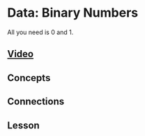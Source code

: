 # Data: Binary Numbers
All you need is 0 and 1.

## [Video]()

## Concepts

## Connections

## Lesson